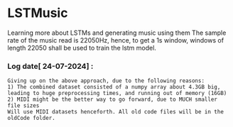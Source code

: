 # LSTMusic
Learning more about LSTMs and generating music using them
The sample rate of the music read is 22050Hz, hence, to get a 1s window, windows of length 22050 shall be used to train the lstm model.

### Log date[ 24-07-2024] : 
    Giving up on the above approach, due to the following reasons: 
    1) The combined dataset consisted of a numpy array about 4.3GB big, leading to huge preprocessing times, and running out of memory (16GB)
    2) MIDI might be the better way to go forward, due to MUCH smaller file sizes 
    Will use MIDI datasets henceforth. All old code files will be in the oldCode folder.